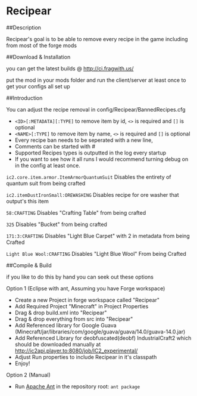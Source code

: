 Recipear
==========

##Description

Recipear's goal is to be able to remove every recipe in the game including from most of the forge mods

##Download & Installation

you can get the latest builds @ http://ci.fragwith.us/

put the mod in your mods folder and run the client/server at least once to get your configs all set up

##Introduction

You can adjust the recipe removal in config/Recipear/BannedRecipes.cfg

- `<ID>[:METADATA][:TYPE]` to remove item by id, `<>` is required and `[]` is optional
- `<NAME>[:TYPE]` to remove item by name, `<>` is required and `[]` is optional
- Every recipe ban needs to be seperated with a new line,
- Comments can be started with #
- Supported Recipes types is outputted in the log every startup
- If you want to see how it all runs I would recommend turning debug on in the config at least once.

`ic2.core.item.armor.ItemArmorQuantumSuit` 
Disables the entirety of quantum suit from being crafted

`ic2.itemDustIronSmall:OREWASHING` 
Disables recipe for ore washer that output's this item

`58:CRAFTING` 
Disables "Crafting Table" from being crafted

`325` 
Disables "Bucket" from being crafted

`171:3:CRAFTING` 
Disables "Light Blue Carpet" with 2 in metadata from being Crafted

`Light Blue Wool:CRAFTING`
Disables "Light Blue Wool" From being Crafted

##Compile & Build

if you like to do this by hand you can seek out these options

Option 1 (Eclipse with ant, Assuming you have Forge workspace)
- Create a new Project in forge workspace called "Recipear"
- Add Required Project "Minecraft" in Project Properties
- Drag & drop build.xml into "Recipear"
- Drag & drop everything from src into "Recipear"
- Add Referenced library for Google Guava (Minecraft/jar/libraries/com/google/guava/guava/14.0/guava-14.0.jar)
- Add Referenced Library for deobfuscated(deobf) IndustrialCraft2 which should be downloaded manually at http://ic2api.player.to:8080/job/IC2_experimental/
- Adjust Run properties to include Recipear in it's classpath
- Enjoy!

Option 2 (Manual)
- Run [Apache Ant](http://ant.apache.org/bindownload.cgi) in the repository root: `ant package`
